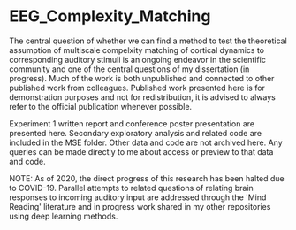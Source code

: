 # EEG_Complexity_Matching
The central question of whether we can find a method to test the theoretical assumption of multiscale compelxity matching of cortical dynamics to corresponding auditory stimuli is an ongoing endeavor in the scientific community and one of the central questions of my dissertation (in progress). Much of the work is both unpublished and connected to other published work from colleagues. Published work presented here is for demonstration purposes and not for redistribution, it is advised to always refer to the official publication whenever possible. 

Experiment 1 written report and conference poster presentation are presented here. Secondary exploratory analysis and related code are included in the MSE folder. Other data and code are not archived here. Any queries can be made directly to me about access or preview to that data and code. 




NOTE: As of 2020, the direct progress of this research has been halted due to COVID-19. Parallel attempts to related questions of relating brain responses to incoming auditory input are addressed through the 'Mind Reading' literature and in progress work shared in my other repositories using deep learning methods.  
